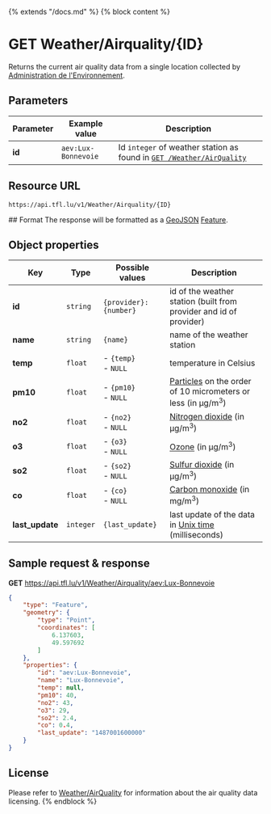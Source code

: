 {% extends "/docs.md" %}
{% block content %}
# GET Weather/Airquality/{ID}
Returns the current air quality data from a single location collected by [Administration de l'Environnement](http://www.environnement.public.lu/).

## Parameters
| Parameter | Example value       | Description |
| --------- | --------------------| ----------- |
| **id**    | `aev:Lux-Bonnevoie` | Id `integer` of weather station as found in [`GET /Weather/AirQuality`](/RESTAPIs/Weather/AirQuality/index.md) |

## Resource URL
    https://api.tfl.lu/v1/Weather/Airquality/{ID}

## Format
The response will be formatted as a [GeoJSON](https://en.wikipedia.org/wiki/GeoJSON) [Feature](http://geojson.org/geojson-spec.html#feature-objects).

## Object properties
| Key             | Type      | Possible values                    | Description                                                                                                          |
| --------------- | --------- | ---------------------------------- | -------------------------------------------------------------------------------------------------------------------- |
| **id**          | `string`  | <nobr>`{provider}:{number}`</nobr> | id of the weather station (built from provider and id of provider)                                                   |
| **name**        | `string`  | `{name}`                           | name of the weather station                                                                                          |
| **temp**        | `float`   | - `{temp}`<br />- `NULL`           | temperature in Celsius                                                                                               |
| **pm10**        | `float`   | - `{pm10}`<br />- `NULL`           | [Particles](https://en.wikipedia.org/wiki/Particulates) on the order of 10 micrometers or less (in µg/m<sup>3</sup>) |
| **no2**         | `float`   | - `{no2}`<br />- `NULL`            | [Nitrogen dioxide](https://en.wikipedia.org/wiki/Nitrogen_dioxide) (in µg/m<sup>3</sup>)                             |
| **o3**          | `float`   | - `{o3}`<br />- `NULL`             | [Ozone](https://en.wikipedia.org/wiki/Ozone)  (in µg/m<sup>3</sup>)                                                  |
| **so2**         | `float`   | - `{so2}`<br />- `NULL`            | [Sulfur dioxide](https://en.wikipedia.org/wiki/Sulfur_dioxide) (in µg/m<sup>3</sup>)                                 |
| **co**          | `float`   | - `{co}`<br />- `NULL`             | [Carbon monoxide](https://en.wikipedia.org/wiki/Carbon_monoxide) (in mg/m<sup>3</sup>)                               |
| **last_update** | `integer` | `{last_update}`                    | last update of the data in [Unix time](https://en.wikipedia.org/wiki/Unix_time) (milliseconds)                       |


## Sample request & response
**GET** https://api.tfl.lu/v1/Weather/Airquality/aev:Lux-Bonnevoie
```json
{
	"type": "Feature",
	"geometry": {
		"type": "Point",
		"coordinates": [
			6.137603,
			49.597692
		]
	},
	"properties": {
		"id": "aev:Lux-Bonnevoie",
		"name": "Lux-Bonnevoie",
		"temp": null,
		"pm10": 40,
		"no2": 43,
		"o3": 29,
		"so2": 2.4,
		"co": 0.4,
		"last_update": "1487001600000"
	}
}
```

## License
Please refer to [Weather/AirQuality](/RESTAPIs/Weather.md#license) for information about the air quality data licensing.
{% endblock %}
